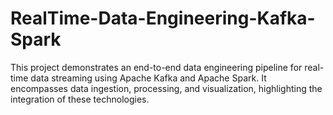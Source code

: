 # RealTime-Data-Engineering-Kafka-Spark
This project demonstrates an end-to-end data engineering pipeline for real-time data streaming using Apache Kafka and Apache Spark. It encompasses data ingestion, processing, and visualization, highlighting the integration of these technologies.
